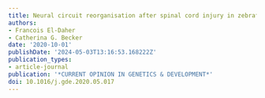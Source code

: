 ```yaml
---
title: Neural circuit reorganisation after spinal cord injury in zebrafish
authors:
- Francois El-Daher
- Catherina G. Becker
date: '2020-10-01'
publishDate: '2024-05-03T13:16:53.168222Z'
publication_types:
- article-journal
publication: '*CURRENT OPINION IN GENETICS & DEVELOPMENT*'
doi: 10.1016/j.gde.2020.05.017
---
```

